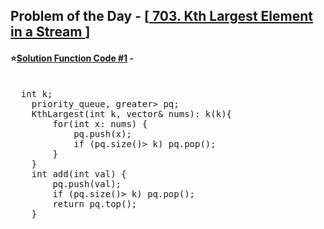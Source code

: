 ## Problem of the Day - [<a href="https://leetcode.com/problems/kth-largest-element-in-a-stream/"> 703. Kth Largest Element in a Stream </a>]


#### ⭐<ins>Solution Function Code #1</ins> -
<pre>

  int k;
    priority_queue<int, vector<int>, greater<int>> pq;
    KthLargest(int k, vector<int>& nums): k(k){
        for(int x: nums) {
            pq.push(x);
            if (pq.size()> k) pq.pop();
        }
    }    
    int add(int val) {
        pq.push(val);
        if (pq.size()> k) pq.pop();   
        return pq.top();      
    }
</pre>

